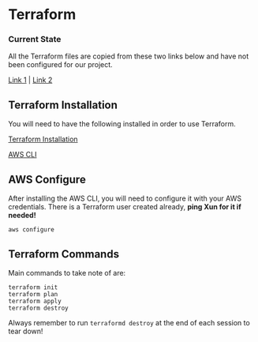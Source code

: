 # Terraform 

### Current State

All the Terraform files are copied from these two links below and have not been configured for our project.

[Link 1](https://spacelift.io/blog/terraform-ecs) | 
[Link 2](https://spacelift.io/blog/terraform-aws-provider)

## Terraform Installation

You will need to have the following installed in order to use Terraform. 

[Terraform Installation](https://developer.hashicorp.com/terraform/tutorials/aws-get-started/install-cli)

[AWS CLI](https://aws.amazon.com/cli/)

## AWS Configure

After installing the AWS CLI, you will need to configure it with your AWS credentials.
There is a Terraform user created already, **ping Xun for it if needed!**
```
aws configure
```

## Terraform Commands

Main commands to take note of are:
```
terraform init 
terraform plan
terraform apply
terraform destroy
```

Always remember to run `terraformd destroy` at the end of each session to tear down!
